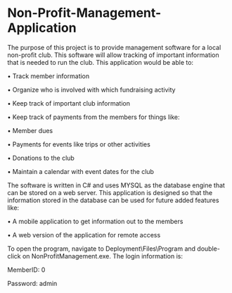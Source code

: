 # Non-Profit-Management-Application

The purpose of this project is to provide management software for a local non-profit club. This software
will allow tracking of important information that is needed to run the club.
This application would be able to:

• Track member information

• Organize who is involved with which fundraising activity

• Keep track of important club information

• Keep track of payments from the members for things like:

• Member dues

•  Payments for events like trips or other activities

•  Donations to the club

• Maintain a calendar with event dates for the club

The software is written in C# and uses MYSQL as the database engine that
can be stored on a web server. This application is designed so that the information stored in the database can be used for
future added features like:

• A mobile application to get information out to the members

• A web version of the application for remote access

To open the program, navigate to Deployment\Files\Program and double-click on NonProfitManagement.exe. The login information is:

MemberID: 0

Password: admin

